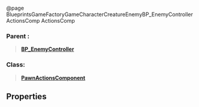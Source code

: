 @page BlueprintsGameFactoryGameCharacterCreatureEnemyBP_EnemyControllerActionsComp ActionsComp
### Parent :
<b><a href="_blueprints_game_factory_game_character_creature_enemy_b_p__enemy_controller.html"><blockquote>BP_EnemyController</blockquote></a></b>
### Class:
<b><a href="_class_script_pawn_actions_component.html"><blockquote>PawnActionsComponent</blockquote></a></b>
## Properties
